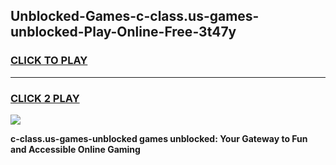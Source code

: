 
## Unblocked-Games-c-class.us-games-unblocked-Play-Online-Free-3t47y
<h3>
<a href="https://premium76.site?title=c-class.us-games-unblocked&ref=26A">CLICK TO PLAY</a></h3>
<hr>

<h3>
<a href="https://premium76.site?title=c-class.us-games-unblocked&ref=26A">CLICK 2 PLAY</a>
  
</h3>

<a href="https://premium76.site?title=c-class.us-games-unblocked&ref=26A"><img src="https://clearcache.store/games.png"></a>


**c-class.us-games-unblocked games unblocked: Your Gateway to Fun and Accessible Online Gaming**
